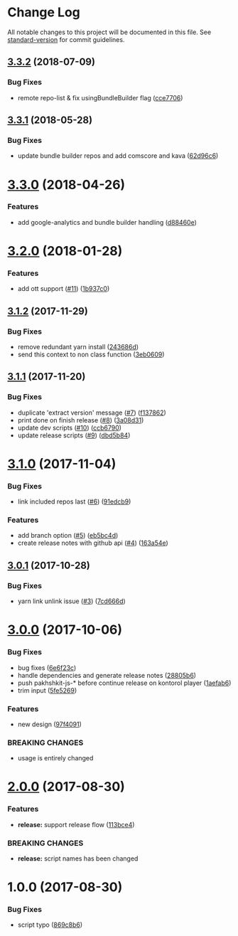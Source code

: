 # Change Log

All notable changes to this project will be documented in this file. See [standard-version](https://github.com/conventional-changelog/standard-version) for commit guidelines.

<a name="3.3.2"></a>
## [3.3.2](https://github.com/kontorol/pakhshkit-js-env-manger/compare/v3.3.1...v3.3.2) (2018-07-09)


### Bug Fixes

* remote repo-list & fix usingBundleBuilder flag ([cce7706](https://github.com/kontorol/pakhshkit-js-env-manger/commit/cce7706))



<a name="3.3.1"></a>
## [3.3.1](https://github.com/kontorol/pakhshkit-js-env-manger/compare/v3.3.0...v3.3.1) (2018-05-28)


### Bug Fixes

* update bundle builder repos and add comscore and kava ([62d96c6](https://github.com/kontorol/pakhshkit-js-env-manger/commit/62d96c6))



<a name="3.3.0"></a>
# [3.3.0](https://github.com/kontorol/pakhshkit-js-env-manger/compare/v3.2.0...v3.3.0) (2018-04-26)


### Features

* add google-analytics and bundle builder handling ([d88460e](https://github.com/kontorol/pakhshkit-js-env-manger/commit/d88460e))



<a name="3.2.0"></a>
# [3.2.0](https://github.com/kontorol/pakhshkit-js-env-manger/compare/v3.1.2...v3.2.0) (2018-01-28)


### Features

* add ott support ([#11](https://github.com/kontorol/pakhshkit-js-env-manger/issues/11)) ([1b937c0](https://github.com/kontorol/pakhshkit-js-env-manger/commit/1b937c0))



<a name="3.1.2"></a>
## [3.1.2](https://github.com/kontorol/pakhshkit-js-env-manger/compare/v3.1.1...v3.1.2) (2017-11-29)


### Bug Fixes

* remove redundant yarn install ([243686d](https://github.com/kontorol/pakhshkit-js-env-manger/commit/243686d))
* send this context to non class function ([3eb0609](https://github.com/kontorol/pakhshkit-js-env-manger/commit/3eb0609))



<a name="3.1.1"></a>
## [3.1.1](https://github.com/kontorol/pakhshkit-js-env-manger/compare/v3.1.0...v3.1.1) (2017-11-20)


### Bug Fixes

* duplicate 'extract version' message ([#7](https://github.com/kontorol/pakhshkit-js-env-manger/issues/7)) ([f137862](https://github.com/kontorol/pakhshkit-js-env-manger/commit/f137862))
* print done on finish release ([#8](https://github.com/kontorol/pakhshkit-js-env-manger/issues/8)) ([3a08d31](https://github.com/kontorol/pakhshkit-js-env-manger/commit/3a08d31))
* update dev scripts ([#10](https://github.com/kontorol/pakhshkit-js-env-manger/issues/10)) ([ccb6790](https://github.com/kontorol/pakhshkit-js-env-manger/commit/ccb6790))
* update release scripts ([#9](https://github.com/kontorol/pakhshkit-js-env-manger/issues/9)) ([dbd5b84](https://github.com/kontorol/pakhshkit-js-env-manger/commit/dbd5b84))



<a name="3.1.0"></a>
# [3.1.0](https://github.com/kontorol/pakhshkit-js-env-manger/compare/v3.0.1...v3.1.0) (2017-11-04)


### Bug Fixes

* link included repos last ([#6](https://github.com/kontorol/pakhshkit-js-env-manger/issues/6)) ([91edcb9](https://github.com/kontorol/pakhshkit-js-env-manger/commit/91edcb9))


### Features

* add branch option ([#5](https://github.com/kontorol/pakhshkit-js-env-manger/issues/5)) ([eb5bc4d](https://github.com/kontorol/pakhshkit-js-env-manger/commit/eb5bc4d))
* create release notes with github api ([#4](https://github.com/kontorol/pakhshkit-js-env-manger/issues/4)) ([163a54e](https://github.com/kontorol/pakhshkit-js-env-manger/commit/163a54e))



<a name="3.0.1"></a>
## [3.0.1](https://github.com/kontorol/pakhshkit-js-env-manger/compare/v3.0.0...v3.0.1) (2017-10-28)


### Bug Fixes

* yarn link unlink issue ([#3](https://github.com/kontorol/pakhshkit-js-env-manger/issues/3)) ([7cd666d](https://github.com/kontorol/pakhshkit-js-env-manger/commit/7cd666d))



<a name="3.0.0"></a>
# [3.0.0](https://github.com/kontorol/pakhshkit-js-env-manger/compare/v2.0.0...v3.0.0) (2017-10-06)


### Bug Fixes

* bug fixes ([6e6f23c](https://github.com/kontorol/pakhshkit-js-env-manger/commit/6e6f23c))
* handle dependencies and generate release notes ([28805b6](https://github.com/kontorol/pakhshkit-js-env-manger/commit/28805b6))
* push pakhshkit-js-* before continue release on kontorol player ([1aefab6](https://github.com/kontorol/pakhshkit-js-env-manger/commit/1aefab6))
* trim input ([5fe5269](https://github.com/kontorol/pakhshkit-js-env-manger/commit/5fe5269))


### Features

* new design ([97f4091](https://github.com/kontorol/pakhshkit-js-env-manger/commit/97f4091))


### BREAKING CHANGES

* usage is entirely changed



<a name="2.0.0"></a>
# [2.0.0](https://github.com/kontorol/pakhshkit-js-env-manger/compare/v1.0.0...v2.0.0) (2017-08-30)


### Features

* **release:** support release flow ([113bce4](https://github.com/kontorol/pakhshkit-js-env-manger/commit/113bce4))


### BREAKING CHANGES

* **release:** script names has been changed



<a name="1.0.0"></a>
# 1.0.0 (2017-08-30)


### Bug Fixes

* script typo ([869c8b6](https://github.com/kontorol/pakhshkit-js-env-manger/commit/869c8b6))
